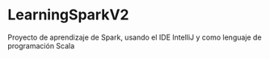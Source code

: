 # LearningSparkV2
Proyecto de aprendizaje de Spark, usando el IDE IntelliJ y como lenguaje de programación Scala
